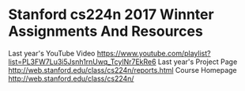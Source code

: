 # Stanford cs224n 2017 Winnter Assignments And Resources

Last year's YouTube Video https://www.youtube.com/playlist?list=PL3FW7Lu3i5Jsnh1rnUwq_TcylNr7EkRe6
Last year's Project Page http://web.stanford.edu/class/cs224n/reports.html
Course Homepage http://web.stanford.edu/class/cs224n/
